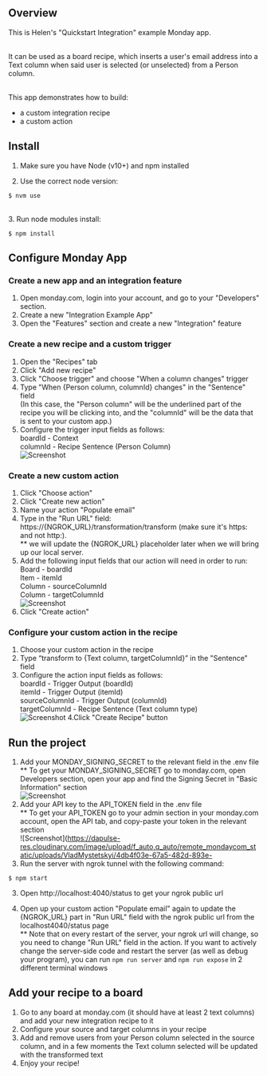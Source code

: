 ## Overview

This is Helen's "Quickstart Integration" example Monday app.

<br>It can be used as a board recipe, which inserts a user's email address into a Text column when said user is selected (or unselected) from a Person column. 

<br>This app demonstrates how to build:
- a custom integration recipe
- a custom action

## Install

1. Make sure you have Node (v10+) and npm installed

2. Use the correct node version:

```
$ nvm use
```

<br>
3. Run node modules install:

```
$ npm install
```

## Configure Monday App

### Create a new app and an integration feature

1. Open monday.com, login into your account, and go to your "Developers" section.
2. Create a new "Integration Example App"
3. Open the "Features" section and create a new "Integration" feature

### Create a new recipe and a custom trigger

1. Open the "Recipes" tab
2. Click "Add new recipe"
3. Click "Choose trigger" and choose "When a column changes" trigger
4. Type "When {Person column, columnId} changes" in the "Sentence" field
   <br>(In this case, the "Person column" will be the underlined part of the recipe you will be clicking into, and the "columnId" will be the data that is sent to your custom app.)
5. Configure the trigger input fields as follows:
   <br>boardId - Context
   <br>columnId - Recipe Sentence (Person Column)
   <br> ![Screenshot](https://dapulse-res.cloudinary.com/image/upload/f_auto,q_auto/remote_mondaycom_static/uploads/VladMystetskyi/7ca206bf-d494-43f3-bd62-439061d6ec13_monday-Apps2020-06-0722-35-56.png)

### Create a new custom action

1. Click "Choose action"
2. Click "Create new action"
3. Name your action "Populate email"
4. Type in the "Run URL" field: https://{NGROK_URL}/transformation/transform (make sure it's https: and not http:). 
   <br> \*\* we will update the {NGROK_URL} placeholder later when we will bring up our local server. 
5. Add the following input fields that our action will need in order to run:
   <br>Board - boardId
   <br>Item - itemId
   <br>Column - sourceColumnId
   <br>Column - targetColumnId
   <br> ![Screenshot](https://dapulse-res.cloudinary.com/image/upload/f_auto,q_auto/remote_mondaycom_static/uploads/BenRosenfeld/a459fe3d-0242-4eae-bd26-8a4029a81acb_ScreenShot2020-05-18at21.10.51.png)
6. Click "Create action"

### Configure your custom action in the recipe

1. Choose your custom action in the recipe
2. Type “transform to {Text column, targetColumnId}” in the "Sentence" field
3. Configure the action input fields as follows:
   <br>boardId - Trigger Output (boardId)
   <br>itemId - Trigger Output (itemId)
   <br>sourceColumnId - Trigger Output (columnId)
   <br>targetColumnId - Recipe Sentence (Text column type)
   <br> ![Screenshot](https://dapulse-res.cloudinary.com/image/upload/f_auto,q_auto/remote_mondaycom_static/uploads/VladMystetskyi/fdd30a2e-7ce0-4e04-844c-b1b7657fd4b4_screencast2020-05-1901-19-15.gif)
   4.Click "Create Recipe" button

## Run the project

1. Add your MONDAY_SIGNING_SECRET to the relevant field in the .env file
   <br> \*\* To get your MONDAY_SIGNING_SECRET go to monday.com, open Developers section, open your app and find the Signing Secret in "Basic Information" section
   <br> ![Screenshot](https://dapulse-res.cloudinary.com/image/upload/f_auto,q_auto/remote_mondaycom_static/uploads/VladMystetskyi/4db4f03e-67a5-482d-893e-033db67ee09b_monday-Apps2020-05-1901-31-26.png)
2. Add your API key to the API_TOKEN field in the .env file
  <br> \*\* To get your API_TOKEN go to your admin section in your monday.com account, open the API tab, and copy-paste your token in the relevant section
  <br> ![Screenshot](https://dapulse-res.cloudinary.com/image/upload/f_auto,q_auto/remote_mondaycom_static/uploads/VladMystetskyi/4db4f03e-67a5-482d-893e-
3. Run the server with ngrok tunnel with the following command:
```
$ npm start
```
3. Open http://localhost:4040/status to get your ngrok public url

4. Open up your custom action "Populate email" again to update the {NGROK_URL} part in "Run URL" field with the ngrok public url from the localhost4040/status page
<br>\*\* Note that on every restart of the server, your ngrok url will change, so you need to change "Run URL" field in the action.
If you want to actively change the server-side code and restart the server (as well as debug your program), you can run `npm run server` and `npm run expose` in 2 different terminal windows

## Add your recipe to a board

1. Go to any board at monday.com (it should have at least 2 text columns) and add your new integration recipe to it
2. Configure your source and target columns in your recipe
3. Add and remove users from your Person column selected in the source column, and in a few moments the Text column selected will be updated with the transformed text
4. Enjoy your recipe!
